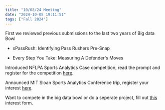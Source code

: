 ```yaml
---
title: "10/08/24 Meeting"
date: "2024-10-08 19:11:51"
tags: ["Fall 2024"]
---
```

First we reviewed previous submissions to the last two years of Big data Bowl

- xPassRush: Identifying Pass Rushers Pre-Snap

- Every Step You Take: Measuring A Defender's Moves

Introduced NFLPA Sports Analytics Case competition, read the prompt and register for the competition [here](https://docs.google.com/forms/d/e/1FAIpQLSfjFxCxI_mu1oBRU-oLWLiSPRPyPkj-W4z7j9UzowK_DbPWag/viewform?usp=sf_link).

Announced MIT Sloan Sports Analytics Conference trip, register your interest [here](https://docs.google.com/forms/d/e/1FAIpQLSdbcjOHiNQliDk4YMBUDkhrr6t2840BGwwaCciwVMTprpZfOw/viewform?usp=sf_link).

Want to compete in the big data bowl or do a seperate project, fill out [this](https://docs.google.com/forms/d/e/1FAIpQLSfcBEyKFeYtClpjCd8yUjXHSB9NUq5X0QG4hKL4Sn-__v774g/viewform?usp=sf_link) interest form.
